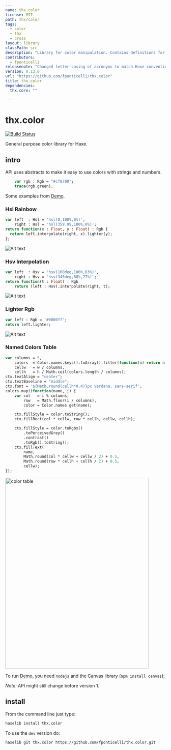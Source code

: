 ```yaml
---
name: thx.color
license: MIT
path: thx/color
tags: 
  - color
  - thx
  - cross
layout: library
classPath: src
description: "Library for color manipulation. Contains definitions for CieLab, CieLCh, Cmy(K), Grey, Hsl(A), Hsv(A), Rgb(A), Xyz and Yxy as well as alpha versions of the sames and color parsing."
contributors: 
  - fponticelli
releasenote: "Changed letter-casing of acronyms to match Haxe convention."
version: 0.13.0
url: "https://github.com/fponticelli/thx.color"
title: thx.color
dependencies: 
  thx.core: ""

---
```


# thx.color

[![Build Status](https://travis-ci.org/fponticelli/thx.color.svg)](https://travis-ci.org/fponticelli/thx.color)

General purpose color library for Haxe.

## intro

API uses abstracts to make it easy to use colors with strings and numbers.

```haxe
    var rgb : Rgb = "#cf8700";
    trace(rgb.green);
```

Some examples from [Demo](https://github.com/fponticelli/thx.color/raw/master/demo/Demo.hx).

### Hsl Rainbow

```haxe
var left  : Hsl = 'hsl(0,100%,0%)',
    right : Hsl = 'hsl(359.99,100%,0%)';
return function(x : Float, y : Float) : Rgb {
  return left.interpolate(right, x).lighter(y);
};
```

![Alt text](https://github.com/fponticelli/thx.color/raw/master/images/rainbowhsl.png?raw=true "Hsl Rainbow")

### Hsv Interpolation

```haxe
var left  : Hsv = 'hsv(160deg,100%,63%)',
    right : Hsv = 'hsv(345deg,88%,77%)';
return function(t : Float) : Rgb
    return (left : Hsv).interpolate(right, t);
```

![Alt text](https://github.com/fponticelli/thx.color/raw/master/images/interpolatehsv.png?raw=true "Hsv Interpolation")

### Lighter Rgb

```haxe
var left : Rgb = '#0000ff';
return left.lighter;
```

![Alt text](https://github.com/fponticelli/thx.color/raw/master/images/lighterrgb.png?raw=true "Lighter Rgb")

### Named Colors Table

```haxe
var columns = 5,
    colors  = Color.names.keys().toArray().filter(function(n) return n.indexOf(' ') < 0),
    cellw   = w / columns,
    cellh   = h / Math.ceil(colors.length / columns);
ctx.textAlign = "center";
ctx.textBaseline = "middle";
ctx.font = '${Math.round(cellh*0.4)}px Verdana, sans-serif';
colors.mapi(function(name, i) {
    var col   = i % columns,
        row   = Math.floor(i / columns),
        color = Color.names.get(name);

    ctx.fillStyle = color.toString();
    ctx.fillRect(col * cellw, row * cellh, cellw, cellh);

    ctx.fillStyle = color.toRgbx()
        .toPerceivedGrey()
        .contrast()
        .toRgb().toString();
    ctx.fillText(
        name,
        Math.round(col * cellw + cellw / 2) + 0.5,
        Math.round(row * cellh + cellh / 2) + 0.5,
        cellw);
});
```

<img src="https://github.com/fponticelli/thx.color/raw/master/images/colortable.png?raw=true" alt="color table" width="450" height="600">

To run [Demo](/demo/Demo.hx), you need `nodejs` and the Canvas library (`npm install canvas`);

*Note:* API might still change before version 1.

## install

From the command line just type:

```bash
haxelib install thx.color
```

To use the `dev` version do:

```bash
haxelib git thx.color https://github.com/fponticelli/thx.color.git
```
